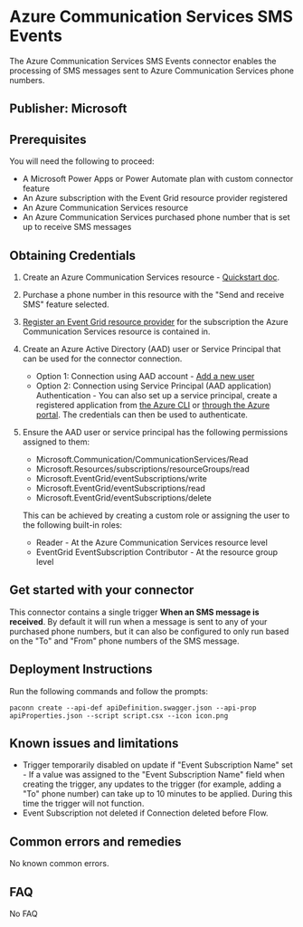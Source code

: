 # Azure Communication Services SMS Events

The Azure Communication Services SMS Events connector enables the processing of SMS messages sent to Azure Communication Services phone numbers.

## Publisher: Microsoft

## Prerequisites

You will need the following to proceed:

- A Microsoft Power Apps or Power Automate plan with custom connector feature
- An Azure subscription with the Event Grid resource provider registered
- An Azure Communication Services resource
- An Azure Communication Services purchased phone number that is set up to receive SMS messages

## Obtaining Credentials

1. Create an Azure Communication Services resource - [Quickstart doc](https://docs.microsoft.com/azure/communication-services/quickstarts/create-communication-resource?tabs=windows&pivots=platform-azp).
2. Purchase a phone number in this resource with the "Send and receive SMS" feature selected.
3. [Register an Event Grid resource provider](https://learn.microsoft.com/azure/communication-services/quickstarts/sms/handle-sms-events#register-an-event-grid-resource-provider) for the subscription the Azure Communication Services resource is contained in.
4. Create an Azure Active Directory (AAD) user or Service Principal that can be used for the connector connection.
   - Option 1: Connection using AAD account - [Add a new user](https://learn.microsoft.com/azure/active-directory/fundamentals/add-users-azure-active-directory#add-a-new-user)
   - Option 2: Connection using Service Principal (AAD application) Authentication - You can also set up a service principal, create a registered application from [the Azure CLI](https://learn.microsoft.com/azure/communication-services/quickstarts/identity/service-principal-from-cli) or [through the Azure portal](https://learn.microsoft.com/azure/active-directory/develop/howto-create-service-principal-portal). The credentials can then be used to authenticate.
5. Ensure the AAD user or service principal has the following permissions assigned to them:

   - Microsoft.Communication/CommunicationServices/Read
   - Microsoft.Resources/subscriptions/resourceGroups/read
   - Microsoft.EventGrid/eventSubscriptions/write
   - Microsoft.EventGrid/eventSubscriptions/read
   - Microsoft.EventGrid/eventSubscriptions/delete

    This can be achieved by creating a custom role or assigning the user to the following built-in roles:

   - Reader - At the Azure Communication Services resource level 
   - EventGrid EventSubscription Contributor - At the resource group level

## Get started with your connector

This connector contains a single trigger **When an SMS message is received**. By default it will run when a message is sent to any of your purchased phone numbers, but it can also be configured to only run based on the "To" and "From" phone numbers of the SMS message.

## Deployment Instructions

Run the following commands and follow the prompts:
```paconn
paconn create --api-def apiDefinition.swagger.json --api-prop apiProperties.json --script script.csx --icon icon.png
```

## Known issues and limitations

* Trigger temporarily disabled on update if "Event Subscription Name" set - If a value was assigned to the "Event Subscription Name" field when creating the trigger, any updates to the trigger (for example, adding a "To" phone number) can take up to 10 minutes to be applied. During this time the trigger will not function.
* Event Subscription not deleted if Connection deleted before Flow.

## Common errors and remedies

No known common errors.

## FAQ

No FAQ